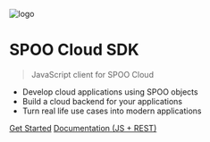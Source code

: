 ![logo](https://spoo.io/assets/img/spoo_icon_sm.png)

# SPOO Cloud SDK

> JavaScript client for SPOO Cloud

- Develop cloud applications using SPOO objects
- Build a cloud backend for your applications
- Turn real life use cases into modern applications

[Get Started](#spoo-cloud-sdk-javascript)
[Documentation (JS + REST)](Documentation.md)
